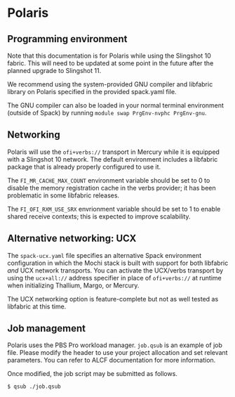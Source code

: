 Polaris
=======


Programming environment
-----------------------

Note that this documentation is for Polaris while using the Slingshot 10
fabric.  This will need to be updated at some point in the future after the
planned upgrade to Slingshot 11.

We recommend using the system-provided GNU compiler and libfabric library on
Polaris specified in the provided spack.yaml file.

The GNU compiler can also be loaded in your normal terminal environment
(outside of Spack) by running `module swap PrgEnv-nvphc PrgEnv-gnu`.

Networking
----------

Polaris will use the `ofi+verbs://` transport in Mercury while it is equipped
with a Slingshot 10 network.  The default environment includes a libfabric
package that is already properly configured to use it.

The `FI_MR_CACHE_MAX_COUNT` environment variable should be set to 0 to
disable the memory registration cache in the verbs provider; it has been
problematic in some libfabric releases.

The `FI_OFI_RXM_USE_SRX` envrionment variable should be set to 1 to enable
shared receive contexts; this is expected to improve scalability.

Alternative networking: UCX
---------------------------

The `spack-ucx.yaml` file specifies an alternative Spack environment
configuration in which the Mochi stack is built with support for both
libfabric _and_ UCX network transports.  You can activate the UCX/verbs
transport by using the `ucx+all://` address specifier in place of
`ofi+verbs://` at runtime when initializing Thallium, Margo, or Mercury.

The UCX networking option is feature-complete but not as well tested as
libfabric at this time.

Job management
--------------

Polaris uses the PBS Pro workload manager.  `job.qsub` is an example of job
file. Please modify the header to use your project allocation and set
relevant parameters. You can refer to ALCF documentation for more
information.

Once modified, the job script may be submitted as follows.

```
$ qsub ./job.qsub
```

